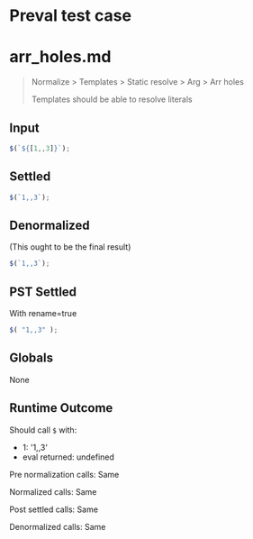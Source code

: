 # Preval test case

# arr_holes.md

> Normalize > Templates > Static resolve > Arg > Arr holes
>
> Templates should be able to resolve literals

## Input

`````js filename=intro
$(`${[1,,3]}`);
`````


## Settled


`````js filename=intro
$(`1,,3`);
`````


## Denormalized
(This ought to be the final result)

`````js filename=intro
$(`1,,3`);
`````


## PST Settled
With rename=true

`````js filename=intro
$( "1,,3" );
`````


## Globals


None


## Runtime Outcome


Should call `$` with:
 - 1: '1,,3'
 - eval returned: undefined

Pre normalization calls: Same

Normalized calls: Same

Post settled calls: Same

Denormalized calls: Same
